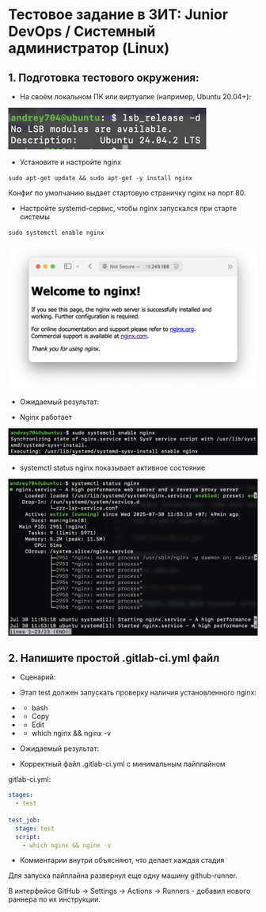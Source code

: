 # Тестовое задание в ЗИТ: Junior DevOps / Системный администратор (Linux)

## 1. Подготовка тестового окружения:

- На своём локальном ПК или виртуалке (например, Ubuntu 20.04+):

<img src="misc/img/1-1.png" width="400"/>

- Установите и настройте nginx

`sudo apt-get update && sudo apt-get -y install nginx`

Конфиг по умолчанию выдает стартовую страничку nginx на порт 80.

- Настройте systemd-сервис, чтобы nginx запускался при старте системы

`sudo systemctl enable nginx`

<img src="misc/img/1-2.png" width="600"/>

- Ожидаемый результат:

- Nginx работает

<img src="misc/img/1-3.png" width="600"/>

- systemctl status nginx показывает активное состояние

<img src="misc/img/1-4.png" width="600"/>

## 2. Напишите простой .gitlab-ci.yml файл

- Сценарий:
- Этап test должен запускать проверку наличия установленного nginx:
- - bash
- - Copy
- - Edit
- - which nginx && nginx -v

- Ожидаемый результат:
- Корректный файл .gitlab-ci.yml с минимальным пайплайном

gitlab-ci.yml:
```yml
stages:
  - test

test_job:
  stage: test
  script:
    - which nginx && nginx -v
```

- Комментарии внутри объясняют, что делает каждая стадия

Для запуска пайплайна развернул еще одну машину github-runner. 

В интерфейсе GitHub -> Settings -> Actions -> Runners - добавил нового раннера по их инструкции. 